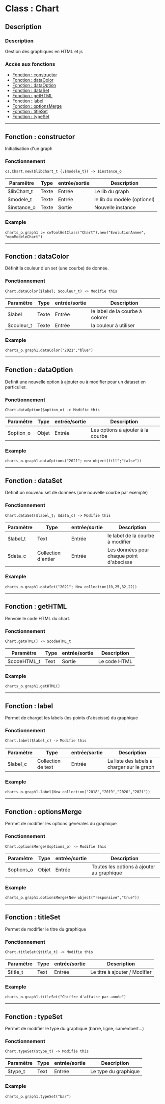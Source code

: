 ﻿<!-- Type your summary here -->
# Class : Chart

## Description

### Description
Gestion des graphiques en HTML et js

### Accès aux fonctions
* [Fonction : constructor](#fonction--constructor)
* [Fonction : dataColor](#fonction--dataColor)
* [Fonction : dataOption](#fonction--dataOption)
* [Fonction : dataSet](#fonction--dataSet)
* [Fonction : getHTML](#fonction--getHTML)
* [Fonction : label](#fonction--label)
* [Fonction : optionsMerge](#fonction--optionsMerge)
* [Fonction : titleSet](#fonction--titleSet)
* [Fonction : typeSet](#fonction--typeSet)



------------------------------------------------------

## Fonction : constructor			
Initialisation d'un graph

### Fonctionnement
```4d
cs.Chart.new($libChart_t {;$modele_t}) -> $instance_o
```

| Paramêtre       | Type       | entrée/sortie | Description |
| --------------- | ---------- | ------------- | ----------- |
| $libChart_t     | Texte      | Entrée        | Le lib du graph |
| $modele_t       | Texte      | Entrée        | le lib du modèle (optionel) |
| $instance_o     | Texte      | Sortie        | Nouvelle instance |


### Example
```4d
charts_o.graph1 := cwToolGetClass("Chart").new("EvolutionAnnee", "monModeleChart")
```

------------------------------------------------------

## Fonction : dataColor
Définit la couleur d'un set (une courbe) de donnée.

### Fonctionnement
```4d
Chart.dataColor($label; $couleur_t) -> Modifie this
```

| Paramêtre     | Type       | entrée/sortie | Description |
| ------------- | ---------- | ------------- | ----------- |
| $label        | Texte      | Entrée        | le label de la courbe à colorer |
| $couleur_t    | Texte      | Entrée        | la couleur à utiliser |


### Example
```4d
charts_o.graph1.dataColor("2021","blue")
```

------------------------------------------------------

## Fonction : dataOption
Definit une nouvelle option à ajouter ou à modifier pour un dataset en particulier.

### Fonctionnement
```4d
Chart.dataOption($option_o) -> Modifie this
```

| Paramêtre     | Type       | entrée/sortie | Description |
| ------------- | ---------- | ------------- | ----------- |
| $option_o     | Objet      | Entrée        | Les options à ajouter à la courbe|



### Example
```4d
charts_o.graph1.dataOptions("2021"; new object(fill";"false"))
```

------------------------------------------------------

## Fonction : dataSet
Definit un nouveau set de données (une nouvelle courbe par exemple)

### Fonctionnement
```4d
Chart.dataSet($label_t; $data_c) -> Modifie this
```

| Paramètre     | Type       | entrée/sortie | Description |
| ------------- | ---------- | ------------- | ----------- |
| $label_t      | Text       | Entrée        | le label de la courbe à modifier|
| $data_c       | Collection d'entier| Entrée | Les données pour chaque point d'abscisse|



### Example
```4d
charts_o.graph1.dataSet("2021"; New collection(10,25,32,22))
```

------------------------------------------------------

## Fonction : getHTML
Renvoie le code HTML du chart.

### Fonctionnement
```4d
Chart.getHTML() -> $codeHTML_t
```

| Paramètre     | Type       | entrée/sortie | Description |
| ------------- | ---------- | ------------- | ----------- |
| $codeHTML_t      | Text       | Sortie        | Le code HTML |




### Example
```4d
charts_o.graph1.getHTML()
```

------------------------------------------------------

## Fonction : label
Permet de charget les labels (les points d'abscisse) du graphique

### Fonctionnement
```html
Chart.label($label_c) -> Modifie this
```

| Paramètre     | Type       | entrée/sortie | Description |
| ------------- | ---------- | ------------- | ----------- |
| $label_c      | Collection de text | Entrée        | La liste des labels à charger sur le graph|




### Example
```4d
charts_o.graph1.label(New collection("2018","2019","2020","2021"))
```


------------------------------------------------------

## Fonction : optionsMerge
Permet de modifier les options générales du graphique 

### Fonctionnement
```4d
Chart.optionsMerge($options_o) -> Modifie this
```

| Paramètre     | Type       | entrée/sortie | Description |
| ------------- | ---------- | ------------- | ----------- |
| $options_o    | Objet      | Entrée        | Toutes les options à ajouter au graphique|




### Example
```4d
charts_o.graph1.optionsMerge(New object("responsive","true"))
```

------------------------------------------------------

## Fonction : titleSet
Permet de modifier le titre du graphique 

### Fonctionnement
```4d
Chart.titleSet($title_t) -> Modifie this
```

| Paramètre     | Type       | entrée/sortie | Description |
| ------------- | ---------- | ------------- | ----------- |
| $title_t      | Text       | Entrée        | Le titre à ajouter / Modifier|




### Example
```4d
charts_o.graph1.titleSet("Chiffre d'affaire par année")
```


------------------------------------------------------

## Fonction : typeSet
Permet de modifier le type du graphique (barre, ligne, camembert...)

### Fonctionnement
```4d
Chart.typeSet($type_t) -> Modifie this
```

| Paramètre     | Type       | entrée/sortie | Description |
| ------------- | ---------- | ------------- | ----------- |
| $type_t       | Text       | Entrée        | Le type du graphique|




### Example
```4d
charts_o.graph1.typeSet("bar")
```